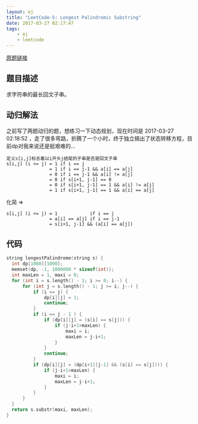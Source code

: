 ```yaml
---
layout: oj
title: "LeetCode-5: Longest Palindromic Substring"
date: 2017-03-27 02:17:47
tags:
    - oj
    - leetcode
---
```

[原题链接](https://leetcode.com/problems/longest-palindromic-substring/#/description)

## 题目描述
求字符串的最长回文子串。

## 动归解法
之前写了两题动归的题，想练习一下动态规划，现在时间是 2017-03-27 02:18:52 ，走了很多弯路，折腾了一个小时，终于独立搞出了状态转移方程，目前dp对我来说还是挺艰难的...

```
定义s[i,j]标志着以i开头j结尾的子串是否是回文子串
s[i,j] (i <= j) = 1 if i == j
                = 1 if i == j-1 && a[i] == a[j]
                = 0 if i == j-1 && a[i] != a[j]
                = 0 if s[i+1, j-1] == 0
                = 0 if s[i+1, j-1] == 1 && a[i] != a[j]
                = 1 if s[i+1, j-1] == 1 && a[i] == a[j]
```
化简 =>
```
s[i,j] (i <= j) = 1            if i == j
                = a[i] == a[j] if i == j-1
                = s[i+1, j-1] && (a[i] == a[j])
```
## 代码

```c
string longestPalindrome(string s) {
  int dp[1000][1000];
  memset(dp, -1, 1000000 * sizeof(int));
  int maxLen = 1, maxi = 0;
  for (int i = s.length() - 1; i >= 0; i--) {
      for (int j = s.length() - 1; j >= i; j--) {
          if (i == j) {
              dp[i][j] = 1;
              continue;
          }
          if (i == j - 1 ) {
              if (dp[i][j] = (s[i] == s[j])) {
                  if (j-i+1>maxLen) {
                      maxi = i;
                      maxLen = j-i+1;
                  }
              }
              continue;
          }
          if (dp[i][j] = (dp[i+1][j-1] && (s[i] == s[j]))) {
              if (j-i+1>maxLen) {
                  maxi = i;
                  maxLen = j-i+1;
              }
          }
      }
  }
  return s.substr(maxi, maxLen);
}
```
